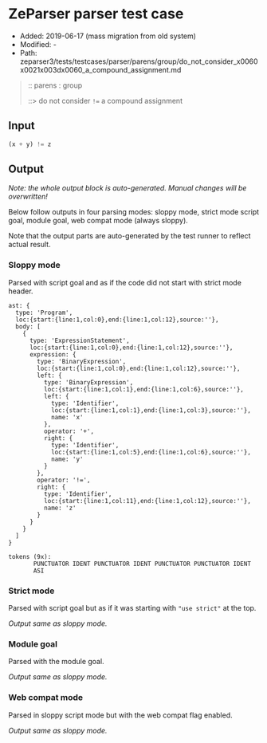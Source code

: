 # ZeParser parser test case

- Added: 2019-06-17 (mass migration from old system)
- Modified: -
- Path: zeparser3/tests/testcases/parser/parens/group/do_not_consider_x0060x0021x003dx0060_a_compound_assignment.md

> :: parens : group
>
> ::> do not consider `!=` a compound assignment

## Input

`````js
(x + y) != z
`````

## Output

_Note: the whole output block is auto-generated. Manual changes will be overwritten!_

Below follow outputs in four parsing modes: sloppy mode, strict mode script goal, module goal, web compat mode (always sloppy).

Note that the output parts are auto-generated by the test runner to reflect actual result.

### Sloppy mode

Parsed with script goal and as if the code did not start with strict mode header.

`````
ast: {
  type: 'Program',
  loc:{start:{line:1,col:0},end:{line:1,col:12},source:''},
  body: [
    {
      type: 'ExpressionStatement',
      loc:{start:{line:1,col:0},end:{line:1,col:12},source:''},
      expression: {
        type: 'BinaryExpression',
        loc:{start:{line:1,col:0},end:{line:1,col:12},source:''},
        left: {
          type: 'BinaryExpression',
          loc:{start:{line:1,col:1},end:{line:1,col:6},source:''},
          left: {
            type: 'Identifier',
            loc:{start:{line:1,col:1},end:{line:1,col:3},source:''},
            name: 'x'
          },
          operator: '+',
          right: {
            type: 'Identifier',
            loc:{start:{line:1,col:5},end:{line:1,col:6},source:''},
            name: 'y'
          }
        },
        operator: '!=',
        right: {
          type: 'Identifier',
          loc:{start:{line:1,col:11},end:{line:1,col:12},source:''},
          name: 'z'
        }
      }
    }
  ]
}

tokens (9x):
       PUNCTUATOR IDENT PUNCTUATOR IDENT PUNCTUATOR PUNCTUATOR IDENT
       ASI
`````

### Strict mode

Parsed with script goal but as if it was starting with `"use strict"` at the top.

_Output same as sloppy mode._

### Module goal

Parsed with the module goal.

_Output same as sloppy mode._

### Web compat mode

Parsed in sloppy script mode but with the web compat flag enabled.

_Output same as sloppy mode._
